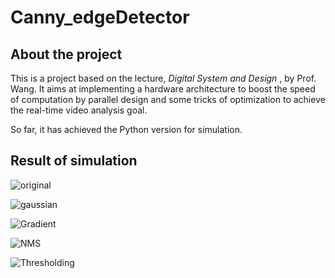 # Canny_edgeDetector
## About the project 

This is a project based on the lecture, *Digital System and Design* , by Prof. Wang. It aims at implementing a hardware architecture to boost the speed of computation by parallel design and some tricks of optimization to achieve the real-time video analysis goal. 

So far, it has achieved the Python version for simulation.

## Result of simulation
![original](https://raw.githubusercontent.com/JasOnRadC1iFfe/canny_edgeDetector/master/lenna.png  "Original Lenna.png")

![gaussian](https://raw.githubusercontent.com/JasOnRadC1iFfe/canny_edgeDetector/master/gaussian.png  "Gaussian filterd, r = 3")

![Gradient](https://raw.githubusercontent.com/JasOnRadC1iFfe/canny_edgeDetector/master/gradient.png  "gradient")

![NMS](https://raw.githubusercontent.com/JasOnRadC1iFfe/canny_edgeDetector/master/nms.png  "NMS")

![Thresholding](https://raw.githubusercontent.com/JasOnRadC1iFfe/canny_edgeDetector/master/thresholding.png  "Thresholding")
